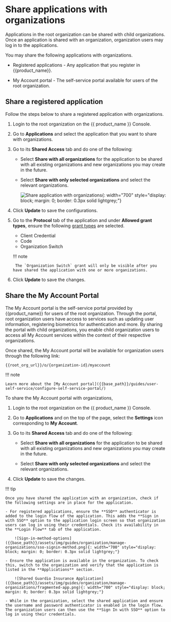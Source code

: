# Share applications with organizations

Applications in the root organization can be shared with child organizations. Once an application is shared with an organization, organization users may log in to the applications.

You may share the following applications with organizations.

- Registered applications - Any application that you register in {{product_name}}.

- My Account portal - The self-service portal available for users of the root organization.

## Share a registered application

Follow the steps below to share a registered application with organizations.

1. Login to the root organization on the {{ product_name }} Console.

2. Go to **Applications** and select the application that you want to share with organizations.

3. Go to its **Shared Access** tab and do one of the following:

    - Select **Share with all organizations** for the application to be shared with all existing organizations and new organizations you may create in the future.

    -   Select **Share with only selected organizations** and select the relevant organizations.

        ![Share application with organizations]({{base_path}}/assets/img/guides/organization/manage-organizations/share-application.png){: width="700" style="display: block; margin: 0; border: 0.3px solid lightgrey;"}

4. Click **Update** to save the configurations.
5. Go to the **Protocol** tab of the application and under **Allowed grant types**, ensure the following [grant types]({{base_path}}/references/grant-types/) are selected.

    - Client Credential
    - Code
    - Organization Switch

    !!! note

        The `Organization Switch` grant will only be visible after you have shared the application with one or more organizations.

6. Click **Update** to save the changes.

## Share the My Account Portal

The My Account portal is the self-service portal provided by {{product_name}} for users of the root organization. Through the portal, root organization users have access to services such as updating user information, registering biometrics for authentication and more. By sharing the portal with child organizations, you enable child organization users to access all My Account services within the context of their respective organizations.

Once shared, the My Account portal will be available for organization users through the following link:

``` bash
{{root_org_url}}/o/{organization-id}/myaccount
```

!!! note

    Learn more about the [My Account portal]({{base_path}}/guides/user-self-service/configure-self-service-portal/)

To share the My Account portal with organizations,

1. Login to the root organization on the {{ product_name }} Console.

2. Go to **Applications** and on the top of the page, select the **Settings** icon corresponding to **My Account**.

3. Go to its **Shared Access** tab and do one of the following:

    - Select **Share with all organizations** for the application to be shared with all existing organizations and new organizations you may create in the future.

    -   Select **Share with only selected organizations** and select the relevant organizations.

4. Click **Update** to save the changes.


!!! tip

    Once you have shared the application with an organization, check if the following settings are in place for the application.

    - For registered applications, ensure the **SSO** authenticator is added to the login flow of the application. This adds the **Sign in with SSO** option to the application login screen so that organization users can log in using their credentials. Check its availability in the **Login Flow** tab of the application.

        ![Sign-in-method-options]({{base_path}}/assets/img/guides/organization/manage-organizations/sso-signin-method.png){: width="700" style="display: block; margin: 0; border: 0.3px solid lightgrey;"}

    - Ensure the application is available in the organization. To check this, switch to the organization and verify that the application is listed in the **Applications** section.

        ![Shared Guardio Insurance Application]({{base_path}}/assets/img/guides/organization/manage-organizations/fragmented-app.png){: width="700" style="display: block; margin: 0; border: 0.3px solid lightgrey;"}

    - While in the organization, select the shared application and ensure the username and password authenticator is enabled in the login flow. The organization users can then use the **Sign In with SSO** option to log in using their credentials.